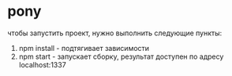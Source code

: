 # pony
чтобы запустить проект, нужно выполнить следующие пункты:

1. npm install - подтягивает зависимости
2. npm start - запускает сборку, результат доступен по адресу localhost:1337
